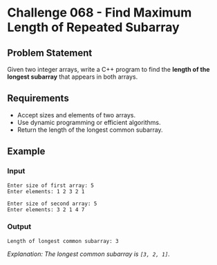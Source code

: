 # Challenge 068 - Find Maximum Length of Repeated Subarray

## Problem Statement

Given two integer arrays, write a C++ program to find the **length of the longest subarray** that appears in both arrays.

## Requirements

- Accept sizes and elements of two arrays.
- Use dynamic programming or efficient algorithms.
- Return the length of the longest common subarray.

## Example

### Input
```
Enter size of first array: 5  
Enter elements: 1 2 3 2 1  

Enter size of second array: 5  
Enter elements: 3 2 1 4 7
```
### Output
```
Length of longest common subarray: 3
```
_Explanation: The longest common subarray is `[3, 2, 1]`._